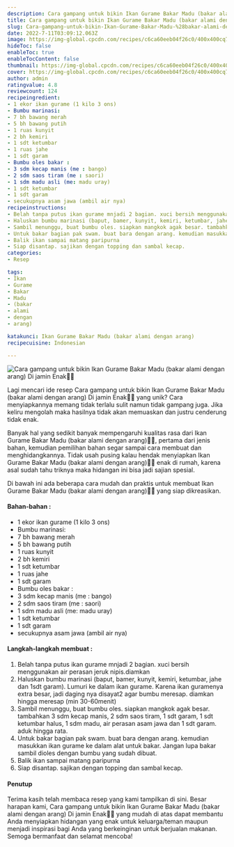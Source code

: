 ```yaml
---
description: Cara gampang untuk bikin Ikan Gurame Bakar Madu (bakar alami dengan arang) Di jamin Enak"
title: Cara gampang untuk bikin Ikan Gurame Bakar Madu (bakar alami dengan arang) Di jamin Enak
slug: Cara-gampang-untuk-bikin-Ikan-Gurame-Bakar-Madu-%28bakar-alami-dengan-arang%29-Di-jamin-Enak
date: 2022-7-11T03:09:12.063Z
image: https://img-global.cpcdn.com/recipes/c6ca60eeb04f26c0/400x400cq70/photo.jpg
hideToc: false
enableToc: true
enableTocContent: false
thumbnail: https://img-global.cpcdn.com/recipes/c6ca60eeb04f26c0/400x400cq70/photo.jpg
cover: https://img-global.cpcdn.com/recipes/c6ca60eeb04f26c0/400x400cq70/photo.jpg
author: admin
ratingvalue: 4.8
reviewcount: 124
recipeingredient:
- 1 ekor ikan gurame (1 kilo 3 ons)
- Bumbu marinasi:
- 7 bh bawang merah
- 5 bh bawang putih
- 1 ruas kunyit
- 2 bh kemiri
- 1 sdt ketumbar
- 1 ruas jahe
- 1 sdt garam
- Bumbu oles bakar :
- 3 sdm kecap manis (me : bango)
- 2 sdm saos tiram (me : saori)
- 1 sdm madu asli (me: madu uray)
- 1 sdt ketumbar
- 1 sdt garam
- secukupnya asam jawa (ambil air nya)
recipeinstructions:
- Belah tanpa putus ikan gurame mnjadi 2 bagian. xuci bersih menggunakan air perasan jeruk nipis.diamkan
- Haluskan bumbu marinasi (baput, bamer, kunyit, kemiri, ketumbar, jahe dan 1sdt garam). Lumuri ke dalam ikan gurame. Karena ikan guramenya extra besar, jadi daging nya disayat2 agar bumbu meresap. diamkan hingga meresap (min 30-60menit)
- Sambil menunggu, buat bumbu oles. siapkan mangkok agak besar. tambahkan 3 sdm kecap manis, 2 sdm saos tiram, 1 sdt garam, 1 sdt ketumbar halus, 1 sdm madu, air perasan asam jawa dan 1 sdt garam. aduk hingga rata.
- Untuk bakar bagian pak swam. buat bara dengan arang. kemudian masukkan ikan gurame ke dalam alat untuk bakar. Jangan lupa bakar sambil dioles dengan bumbu yang sudah dibuat.
- Balik ikan sampai matang paripurna
- Siap disantap. sajikan dengan topping dan sambal kecap.
categories:
- Resep

tags:
- Ikan
- Gurame
- Bakar
- Madu
- (bakar
- alami
- dengan
- arang)

katakunci: Ikan Gurame Bakar Madu (bakar alami dengan arang)
recipecuisine: Indonesian

---
```


![Cara gampang untuk bikin Ikan Gurame Bakar Madu (bakar alami dengan arang) Di jamin Enak👩‍🍳](https://img-global.cpcdn.com/recipes/c6ca60eeb04f26c0/400x400cq70/photo.jpg)

Lagi mencari ide resep Cara gampang untuk bikin Ikan Gurame Bakar Madu (bakar alami dengan arang) Di jamin Enak👩‍🍳 yang unik? Cara menyiapkannya memang tidak terlalu sulit namun tidak gampang juga. Jika keliru mengolah maka hasilnya tidak akan memuaskan dan justru cenderung tidak enak.

Banyak hal yang sedikit banyak mempengaruhi kualitas rasa dari Ikan Gurame Bakar Madu (bakar alami dengan arang)👩‍🍳, pertama dari jenis bahan, kemudian pemilihan bahan segar sampai cara membuat dan menghidangkannya. Tidak usah pusing kalau hendak menyiapkan Ikan Gurame Bakar Madu (bakar alami dengan arang)👩‍🍳 enak di rumah, karena asal sudah tahu triknya maka hidangan ini bisa jadi sajian spesial.

Di bawah ini ada beberapa cara mudah dan praktis untuk membuat Ikan Gurame Bakar Madu (bakar alami dengan arang)👩‍🍳 yang siap dikreasikan.

<!--inarticleads1-->

#### Bahan-bahan :

- 1 ekor ikan gurame (1 kilo 3 ons)
- Bumbu marinasi:
- 7 bh bawang merah
- 5 bh bawang putih
- 1 ruas kunyit
- 2 bh kemiri
- 1 sdt ketumbar
- 1 ruas jahe
- 1 sdt garam
- Bumbu oles bakar :
- 3 sdm kecap manis (me : bango)
- 2 sdm saos tiram (me : saori)
- 1 sdm madu asli (me: madu uray)
- 1 sdt ketumbar
- 1 sdt garam
- secukupnya asam jawa (ambil air nya)

<!--inarticleads2-->

#### Langkah-langkah membuat :

1. Belah tanpa putus ikan gurame mnjadi 2 bagian. xuci bersih menggunakan air perasan jeruk nipis.diamkan
1. Haluskan bumbu marinasi (baput, bamer, kunyit, kemiri, ketumbar, jahe dan 1sdt garam). Lumuri ke dalam ikan gurame. Karena ikan guramenya extra besar, jadi daging nya disayat2 agar bumbu meresap. diamkan hingga meresap (min 30-60menit)
1. Sambil menunggu, buat bumbu oles. siapkan mangkok agak besar. tambahkan 3 sdm kecap manis, 2 sdm saos tiram, 1 sdt garam, 1 sdt ketumbar halus, 1 sdm madu, air perasan asam jawa dan 1 sdt garam. aduk hingga rata.
1. Untuk bakar bagian pak swam. buat bara dengan arang. kemudian masukkan ikan gurame ke dalam alat untuk bakar. Jangan lupa bakar sambil dioles dengan bumbu yang sudah dibuat.
1. Balik ikan sampai matang paripurna
1. Siap disantap. sajikan dengan topping dan sambal kecap.

#### Penutup

Terima kasih telah membaca resep yang kami tampilkan di sini. Besar harapan kami, Cara gampang untuk bikin Ikan Gurame Bakar Madu (bakar alami dengan arang) Di jamin Enak👩‍🍳 yang mudah di atas dapat membantu Anda menyiapkan hidangan yang enak untuk keluarga/teman maupun menjadi inspirasi bagi Anda yang berkeinginan untuk berjualan makanan. Semoga bermanfaat dan selamat mencoba!